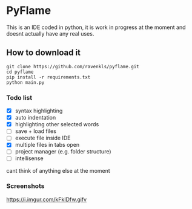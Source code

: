 # PyFlame
This is an IDE coded in python, it is work in progress at the moment and doesnt actually have any real uses.

## How to download it
```buildoutcfg
git clone https://github.com/ravenkls/pyflame.git
cd pyflame
pip install -r requirements.txt
python main.py
```

### Todo list
- [x] syntax highlighting
- [x] auto indentation
- [x] highlighting other selected words
- [ ] save + load files
- [ ] execute file inside IDE
- [x] multiple files in tabs open
- [ ] project manager (e.g. folder structure)
- [ ] intellisense

cant think of anything else at the moment

### Screenshots
https://i.imgur.com/kFkIDfw.gifv